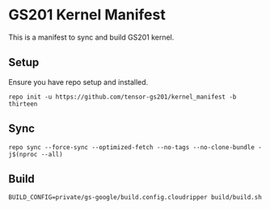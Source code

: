 # GS201 Kernel Manifest

This is a manifest to sync and build GS201 kernel.

## Setup

Ensure you have repo setup and installed.

```
repo init -u https://github.com/tensor-gs201/kernel_manifest -b thirteen
```

## Sync

```
repo sync --force-sync --optimized-fetch --no-tags --no-clone-bundle -j$(nproc --all)
```

## Build

```
BUILD_CONFIG=private/gs-google/build.config.cloudripper build/build.sh
```


